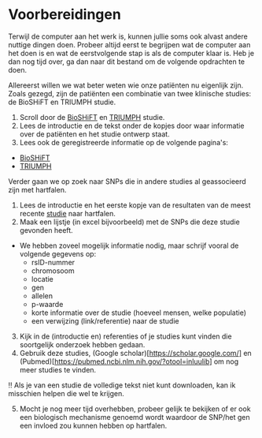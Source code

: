 # Voorbereidingen

Terwijl de computer aan het werk is, kunnen jullie soms ook alvast andere nuttige dingen doen. Probeer altijd eerst te begrijpen wat de computer aan het doen is en wat de eerstvolgende stap is als de computer klaar is. Heb je dan nog tijd over, ga dan naar dit bestand om de volgende opdrachten te doen.


Allereerst willen we wat beter weten wie onze patiënten nu eigenlijk zijn. Zoals gezegd, zijn de patiënten een combinatie van twee klinische studies: de BioSHiFT en TRIUMPH studie.

1. Scroll door de [BioSHiFT](https://github.com/mvvugt/U-Talent_GWAS/blob/main/Literatuur/Bioshift_study.pdf) en [TRIUMPH](https://github.com/mvvugt/U-Talent_GWAS/blob/main/Literatuur/TRIUMPH_study.pdf) studie.
2. Lees de introductie en de tekst onder de kopjes door waar informatie over de patiënten en het studie ontwerp staat.
3. Lees ook de geregistreerde informatie op de volgende pagina's:
  * [BioSHiFT](https://www.clinicaltrials.gov/ct2/show/NCT01851538?term=NCT01851538&draw=2&rank=1)
  * [TRIUMPH](https://www.trialregister.nl/trial/1783)


Verder gaan we op zoek naar SNPs die in andere studies al geassocieerd zijn met hartfalen.
1. Lees de introductie en het eerste kopje van de resultaten van de meest recente [studie](https://github.com/mvvugt/U-Talent_GWAS/blob/main/Literatuur/Shah-2020-Genome-wide-association-and-mendeli.pdf) naar hartfalen.
2. Maak een lijstje (in excel bijvoorbeeld) met de SNPs die deze studie gevonden heeft.
  * We hebben zoveel mogelijk informatie nodig, maar schrijf vooral de volgende gegevens op:
    * rsID-nummer
    * chromosoom
    * locatie
    * gen
    * allelen
    * p-waarde
    * korte informatie over de studie (hoeveel mensen, welke populatie)
    * een verwijzing (link/referentie) naar de studie
3. Kijk in de (introductie en) referenties of je studies kunt vinden die soortgelijk onderzoek hebben gedaan.
4. Gebruik deze studies, (Google scholar)[https://scholar.google.com/] en (Pubmed)[https://pubmed.ncbi.nlm.nih.gov/?otool=inluulib] om nog meer studies te vinden.

:bangbang: Als je van een studie de volledige tekst niet kunt downloaden, kan ik misschien helpen die wel te krijgen.

5. Mocht je nog meer tijd overhebben, probeer gelijk te bekijken of er ook een biologisch mechanisme genoemd wordt waardoor de SNP/het gen een invloed zou kunnen hebben op hartfalen.
